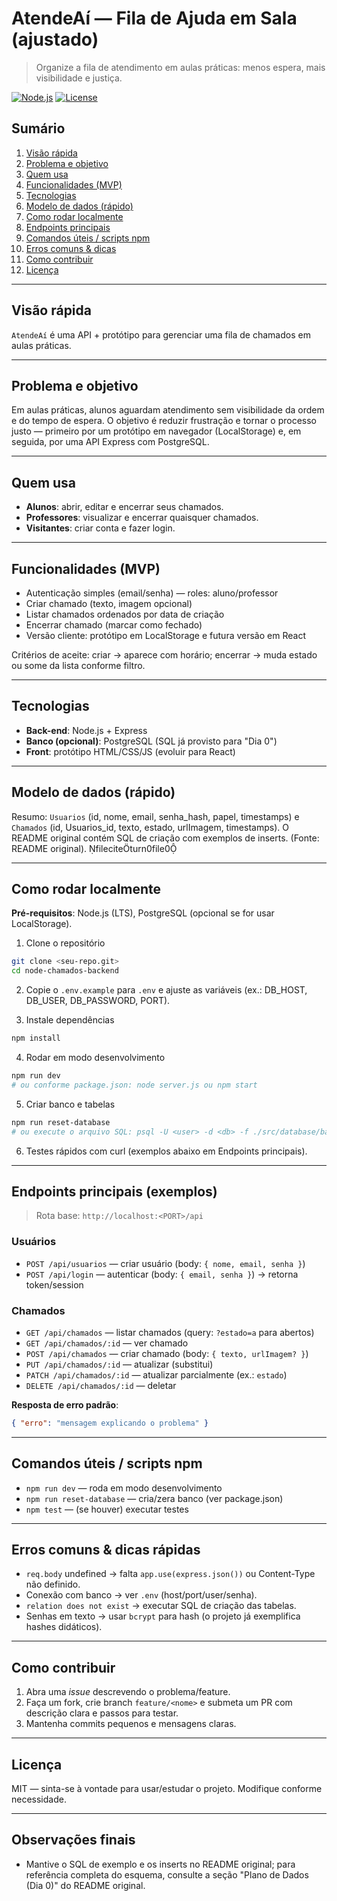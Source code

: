 # AtendeAí — Fila de Ajuda em Sala (ajustado)

> Organize a fila de atendimento em aulas práticas: menos espera, mais visibilidade e justiça.

[![Node.js](https://img.shields.io/badge/node-%3E%3D16-green)](#) [![License](https://img.shields.io/badge/license-MIT-blue)](#)

## Sumário

1. [Visão rápida](#visão-rápida)
2. [Problema e objetivo](#problema-e-objetivo)
3. [Quem usa](#quem-usa)
4. [Funcionalidades (MVP)](#funcionalidades-mvp)
5. [Tecnologias](#tecnologias)
6. [Modelo de dados (rápido)](#modelo-de-dados-rápido)
7. [Como rodar localmente](#como-rodar-localmente)
8. [Endpoints principais](#endpoints-principais)
9. [Comandos úteis / scripts npm](#comandos-úteis--scripts-npm)
10. [Erros comuns & dicas](#erros-comuns--dicas)
11. [Como contribuir](#como-contribuir)
12. [Licença](#licença)

---

## Visão rápida

`AtendeAí` é uma API + protótipo para gerenciar uma fila de chamados em aulas práticas.

---

## Problema e objetivo

Em aulas práticas, alunos aguardam atendimento sem visibilidade da ordem e do tempo de espera. O objetivo é reduzir frustração e tornar o processo justo — primeiro por um protótipo em navegador (LocalStorage) e, em seguida, por uma API Express com PostgreSQL.

---

## Quem usa

* **Alunos**: abrir, editar e encerrar seus chamados.
* **Professores**: visualizar e encerrar quaisquer chamados.
* **Visitantes**: criar conta e fazer login.

---

## Funcionalidades (MVP)

* Autenticação simples (email/senha) — roles: aluno/professor
* Criar chamado (texto, imagem opcional)
* Listar chamados ordenados por data de criação
* Encerrar chamado (marcar como fechado)
* Versão cliente: protótipo em LocalStorage e futura versão em React

Critérios de aceite: criar → aparece com horário; encerrar → muda estado ou some da lista conforme filtro.

---

## Tecnologias

* **Back-end**: Node.js + Express
* **Banco (opcional)**: PostgreSQL (SQL já provisto para "Dia 0")
* **Front**: protótipo HTML/CSS/JS (evoluir para React)

---

## Modelo de dados (rápido)

Resumo: `Usuarios` (id, nome, email, senha_hash, papel, timestamps) e `Chamados` (id, Usuarios_id, texto, estado, urlImagem, timestamps). O README original contém SQL de criação com exemplos de inserts. (Fonte: README original). fileciteturn0file0

---

## Como rodar localmente

**Pré-requisitos**: Node.js (LTS), PostgreSQL (opcional se for usar LocalStorage).

1. Clone o repositório

```bash
git clone <seu-repo.git>
cd node-chamados-backend
```

2. Copie o `.env.example` para `.env` e ajuste as variáveis (ex.: DB_HOST, DB_USER, DB_PASSWORD, PORT).

3. Instale dependências

```bash
npm install
```

4. Rodar em modo desenvolvimento

```bash
npm run dev
# ou conforme package.json: node server.js ou npm start
```

5. Criar banco e tabelas

```bash
npm run reset-database
# ou execute o arquivo SQL: psql -U <user> -d <db> -f ./src/database/banco.sql
```

6. Testes rápidos com curl (exemplos abaixo em Endpoints principais).

---

## Endpoints principais (exemplos)

> Rota base: `http://localhost:<PORT>/api`

### Usuários

* `POST /api/usuarios` — criar usuário (body: `{ nome, email, senha }`)
* `POST /api/login` — autenticar (body: `{ email, senha }`) → retorna token/session

### Chamados

* `GET /api/chamados` — listar chamados (query: `?estado=a` para abertos)
* `GET /api/chamados/:id` — ver chamado
* `POST /api/chamados` — criar chamado (body: `{ texto, urlImagem? }`)
* `PUT /api/chamados/:id` — atualizar (substitui)
* `PATCH /api/chamados/:id` — atualizar parcialmente (ex.: `estado`)
* `DELETE /api/chamados/:id` — deletar

**Resposta de erro padrão**:

```json
{ "erro": "mensagem explicando o problema" }
```

---

## Comandos úteis / scripts npm

* `npm run dev` — roda em modo desenvolvimento
* `npm run reset-database` — cria/zera banco (ver package.json)
* `npm test` — (se houver) executar testes

---

## Erros comuns & dicas rápidas

* `req.body` undefined → falta `app.use(express.json())` ou Content-Type não definido.
* Conexão com banco → ver `.env` (host/port/user/senha).
* `relation does not exist` → executar SQL de criação das tabelas.
* Senhas em texto → usar `bcrypt` para hash (o projeto já exemplifica hashes didáticos).

---

## Como contribuir

1. Abra uma *issue* descrevendo o problema/feature.
2. Faça um fork, crie branch `feature/<nome>` e submeta um PR com descrição clara e passos para testar.
3. Mantenha commits pequenos e mensagens claras.

---

## Licença

MIT — sinta-se à vontade para usar/estudar o projeto. Modifique conforme necessidade.

---

## Observações finais

* Mantive o SQL de exemplo e os inserts no README original; para referência completa do esquema, consulte a seção "Plano de Dados (Dia 0)" do README original. 

<!-- Fim do README ajustado -->
